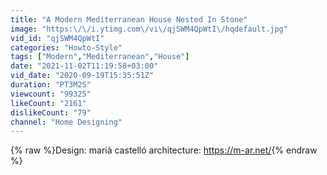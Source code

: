 ```yaml
---
title: "A Modern Mediterranean House Nested In Stone"
image: "https:\/\/i.ytimg.com\/vi\/qjSWM4QpWtI\/hqdefault.jpg"
vid_id: "qjSWM4QpWtI"
categories: "Howto-Style"
tags: ["Modern","Mediterranean","House"]
date: "2021-11-02T11:19:58+03:00"
vid_date: "2020-09-19T15:35:51Z"
duration: "PT3M2S"
viewcount: "99325"
likeCount: "2161"
dislikeCount: "79"
channel: "Home Designing"
---
```

{% raw %}Design: marià castelló architecture: <a rel="nofollow" target="blank" href="https://m-ar.net/">https://m-ar.net/</a>{% endraw %}
